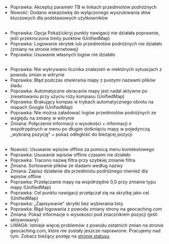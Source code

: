 ##
- Poprawka: Akceptuj parametr TB w linkach przedmiotów podróżnych
- Nowość: Dodano wskazówkę do wyłączonego wyszukiwania słów kluczowych dla podstawowych użytkowników

##
- Poprawka: Opcja Pokaż/ukryj punkty nawigacji nie działała poprawnie, jeśli przekroczona limity punktów (UnifiedMap)
- Poprawka: Logowanie skrytek lub przedmiotów podróżnych nie działało (zmiany na stronie internetowej)
- Poprawka: Usuwanie własnych logów nie działało

##
- Poprawka: Nie wykrywano licznika znalezień w niektórych sytuacjach z powodu zmian w witrynie
- Poprawka: Błąd podczas otwierania mapy z pustymi nazwami plików śladu
- Poprawka: Automatyczne obracanie mapy jest nadal aktywne po zresetowaniu przy użyciu róży kompasu (UnifiedMap)
- Poprawka: Brakujący kompas w trybach automatycznego obrotu na mapach Google (UnifiedMap)
- Poprawka: Nie można załadować logów przedmiotów podróżnych ze względu na zmiany w witrynie
- Zmiana: Połączenie informacji o wysokości + informacji o współrzędnych w menu po długim dotknięciu mapy w pojedynczą „wybraną pozycję” + pokaż odległość do bieżącej pozycji

##
- Nowość: Usuwanie wpisów offline za pomocą menu kontekstowego
- Poprawka: Usuwanie wpisów offline czasami nie działało
- Poprawka: Tracono nazwę filtra przy szybkiej zmianie filtra
- Zmiana: Sortowanie plików ze śladami według nazwy
- Zmiana: Zapisz działanie dla przedmiotu podróżnego również dla wpisów offline
- Poprawka: Przełączanie mapy na współrzędne 0,0 przy zmianie typu mapy (UnifiedMap)
- Poprawka: Cel punktu nawigacji przełączał się na skrytkę jako cel (UnifiedMap)
- Poprawka: „Zapisywanie” skrytki bez wybierania listy
- Poprawka: Błąd logowania z powodu zmiany strony na geocaching.com
- Zmiana: Pokaż informacje o wysokości pod znacznikiem pozycji (jeśli aktywowany)
- UWAGA: Istnieje więcej problemów z powodu ostatnich zmian na stronie geocaching.com, które nie zostały jeszcze naprawione. Pracujemy nad tym. Zobacz bieżący postęp na [stronie statusu](https://github.com/cgeo/cgeo/issues/15555).

